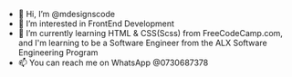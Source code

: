 - 👋 Hi, I’m @mdesignscode
- 👀 I’m interested in FrontEnd Development
- 🌱 I’m currently learning HTML & CSS(Scss) from FreeCodeCamp.com, and I'm learning to be a Software Engineer from the ALX Software Engineering Program
- 📫 You can reach me on WhatsApp @0730687378

<!---
mdesignscode/mdesignscode is a ✨ special ✨ repository because its `README.md` (this file) appears on your GitHub profile.
You can click the Preview link to take a look at your changes.
--->
